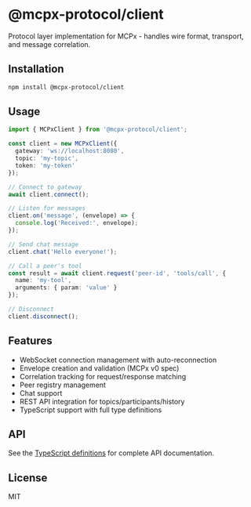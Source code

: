# @mcpx-protocol/client

Protocol layer implementation for MCPx - handles wire format, transport, and message correlation.

## Installation

```bash
npm install @mcpx-protocol/client
```

## Usage

```typescript
import { MCPxClient } from '@mcpx-protocol/client';

const client = new MCPxClient({
  gateway: 'ws://localhost:8080',
  topic: 'my-topic',
  token: 'my-token'
});

// Connect to gateway
await client.connect();

// Listen for messages
client.on('message', (envelope) => {
  console.log('Received:', envelope);
});

// Send chat message
client.chat('Hello everyone!');

// Call a peer's tool
const result = await client.request('peer-id', 'tools/call', {
  name: 'my-tool',
  arguments: { param: 'value' }
});

// Disconnect
client.disconnect();
```

## Features

- WebSocket connection management with auto-reconnection
- Envelope creation and validation (MCPx v0 spec)
- Correlation tracking for request/response matching
- Peer registry management
- Chat support
- REST API integration for topics/participants/history
- TypeScript support with full type definitions

## API

See the [TypeScript definitions](src/types.ts) for complete API documentation.

## License

MIT